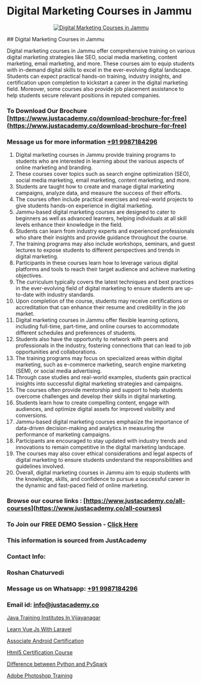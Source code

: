 # Digital Marketing Courses in Jammu

<p align="center">
  <a href="https://justacademy.co/course-detail/digital-marketing">
    <img src="https://justacademy.co/storage2/course_image/1676636720_course_image.webp" alt="Digital Marketing Courses in Jammu">
  </a>
</p>
## Digital Marketing Courses in Jammu

Digital marketing courses in Jammu offer comprehensive training on various digital marketing strategies like SEO, social media marketing, content marketing, email marketing, and more. These courses aim to equip students with in-demand digital skills to excel in the ever-evolving digital landscape. Students can expect practical hands-on training, industry insights, and certification upon completion to kickstart a career in the digital marketing field. Moreover, some courses also provide job placement assistance to help students secure relevant positions in reputed companies.
### To Download Our Brochure [https://www.justacademy.co/download-brochure-for-free](https://www.justacademy.co/download-brochure-for-free)
### Message us for more information [+91 9987184296](https://api.whatsapp.com/send?phone=919987184296)
1) Digital marketing courses in Jammu provide training programs to students who are interested in learning about the various aspects of online marketing and branding.
2) These courses cover topics such as search engine optimization (SEO), social media marketing, email marketing, content marketing, and more.
3) Students are taught how to create and manage digital marketing campaigns, analyze data, and measure the success of their efforts.
4) The courses often include practical exercises and real-world projects to give students hands-on experience in digital marketing.
5) Jammu-based digital marketing courses are designed to cater to beginners as well as advanced learners, helping individuals at all skill levels enhance their knowledge in the field.
6) Students can learn from industry experts and experienced professionals who share their insights and provide guidance throughout the course.
7) The training programs may also include workshops, seminars, and guest lectures to expose students to different perspectives and trends in digital marketing.
8) Participants in these courses learn how to leverage various digital platforms and tools to reach their target audience and achieve marketing objectives.
9) The curriculum typically covers the latest techniques and best practices in the ever-evolving field of digital marketing to ensure students are up-to-date with industry standards.
10) Upon completion of the course, students may receive certifications or accreditation that can enhance their resume and credibility in the job market.
11) Digital marketing courses in Jammu offer flexible learning options, including full-time, part-time, and online courses to accommodate different schedules and preferences of students.
12) Students also have the opportunity to network with peers and professionals in the industry, fostering connections that can lead to job opportunities and collaborations.
13) The training programs may focus on specialized areas within digital marketing, such as e-commerce marketing, search engine marketing (SEM), or social media advertising.
14) Through case studies and real-world examples, students gain practical insights into successful digital marketing strategies and campaigns.
15) The courses often provide mentorship and support to help students overcome challenges and develop their skills in digital marketing.
16) Students learn how to create compelling content, engage with audiences, and optimize digital assets for improved visibility and conversions.
17) Jammu-based digital marketing courses emphasize the importance of data-driven decision-making and analytics in measuring the performance of marketing campaigns.
18) Participants are encouraged to stay updated with industry trends and innovations to remain competitive in the digital marketing landscape.
19) The courses may also cover ethical considerations and legal aspects of digital marketing to ensure students understand the responsibilities and guidelines involved.
20) Overall, digital marketing courses in Jammu aim to equip students with the knowledge, skills, and confidence to pursue a successful career in the dynamic and fast-paced field of online marketing.

### Browse our course links : [https://www.justacademy.co/all-courses](https://www.justacademy.co/all-courses) 
### To Join our FREE DEMO Session - [Click Here](https://www.justacademy.co/register-for-course-demo)


### This information is sourced from JustAcademy
### Contact Info:
### Roshan Chaturvedi
### Message us on Whatsapp: [+91 9987184296](https://api.whatsapp.com/send?phone=919987184296)
### Email id: [info@justacademy.co](mailto:info@justacademy.co)
                
[Java Training Institutes In Vijayanagar](https://www.linkedin.com/pulse/java-training-institutes-vijayanagar-justacademy-delhi-wqfle?trackingId=KtE%2BRYIXo4t71VXm%2BZLQDw%3D%3D&lipi=urn%3Ali%3Apage%3Ad_flagship3_company_admin%3B3uDtMYf2QJOigjAh01Sv1g%3D%3D)

[Learn Vue Js With Laravel](https://www.linkedin.com/pulse/learn-vue-js-laravel-justacademy-bay-area-tw69c?trackingId=Kdki8anzIiRfMWI8afrxcA%3D%3D&lipi=urn%3Ali%3Apage%3Ad_flagship3_company_admin%3BF16vFVlwTBq9N188C2SLQg%3D%3D)

[Associate Android Certification](https://medium.com/@pzade254/associate-android-certification-da8db625a9f9)

[Html5 Certification Course](https://medium.com/@surajvaishnav5015/html5-certification-course-37dfaa0f8525)

[Difference between Python and PySpark](https://justacademyin.github.io/justacademy/difference-between-python-and-pyspark)

[Adobe Photoshop Training](https://justacademyin.github.io/justacademy/adobe-photoshop-training)

